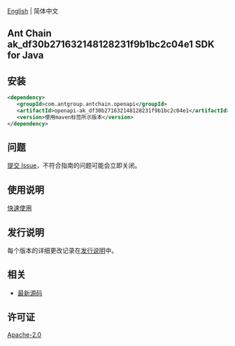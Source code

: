 [English](README.md) | 简体中文

## Ant Chain ak_df30b271632148128231f9b1bc2c04e1 SDK for Java

## 安装

```xml
<dependency>
   <groupId>com.antgroup.antchain.openapi</groupId>
   <artifactId>openapi-ak_df30b271632148128231f9b1bc2c04e1</artifactId>
   <version>使用maven标签所示版本</version>
</dependency>
```

## 问题

[提交 Issue](https://github.com/alipay/antchain-openapi-prod-sdk/issues/new)，不符合指南的问题可能会立即关闭。

## 使用说明

[快速使用](https://github.com/alipay/antchain-openapi-prod-sdk)

## 发行说明

每个版本的详细更改记录在[发行说明](./ChangeLog.txt)中。

## 相关

- [最新源码](https://github.com/alipay/antchain-openapi-prod-sdk/)

## 许可证

[Apache-2.0](http://www.apache.org/licenses/LICENSE-2.0)
